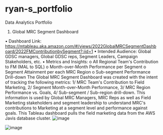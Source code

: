 # ryan-s_portfolio
Data Analytics Portfolio


1. Global MRC Segment Dashboard


•	Dashboard Link: https://mtableau.aka.amazon.com/#/views/2022GlobalMRCSegmentDashboard/2022FMContributionbySegment?:iid=1
•	Intended Audience: Global GDSC managers, Global GDSC reps, Segment Leaders, Campaign Stakeholders, etc. 
•	Metrics and Insights: 
o	All Regional Team's Contribution to FM (MAL to SQL)
o	Month-over-Month Performance per Segment
o	Segment Attainment per each MRC Region 
o	Sub-segment Performance Drill-down
The Global MRC Segment Dashboard was created with the intent of tracking the following metrics: 1/ MRC Team's Contribution to Field Marketing, 2/ Segment Month-over-Month Performance, 3/ MRC Region Performance vs. Goals, 4/ Sub-segment / Sub-region drill-down. This information is used by Global MRC Managers, MRC Reps as well as Field Marketing stakeholders and segment leadership to understand MRC's contributions to Marketing at a segment level and performance against goals. This Tableau dashboard pulls the field marketing data from the AWS Javis database cluster. 
![image](https://github.com/ryavse11/ryan-s_portfolio/assets/151677676/a0a2ace7-9023-4fa6-ac8b-f9b18bfb180c)

![image](https://github.com/ryavse11/ryan-s_portfolio/assets/151677676/7a8ab09b-567c-42d4-89d2-5b491f9d7383)

